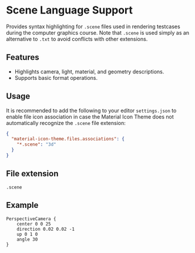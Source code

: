 # Scene Language Support

Provides syntax highlighting for `.scene` files used in rendering testcases during the computer graphics course. Note that `.scene` is used simply as an alternative to `.txt` to avoid conflicts with other extensions.

## Features

- Highlights camera, light, material, and geometry descriptions.
- Supports basic format operations.

## Usage

It is recommended to add the following to your editor `settings.json` to enable file icon association in case the Material Icon Theme does not automatically recognize the `.scene` file extension:

```json
{
  "material-icon-theme.files.associations": {
    "*.scene": "3d"
  }
}
```

## File extension

`.scene`

## Example

```scene
PerspectiveCamera {
    center 0 0 25
    direction 0.02 0.02 -1
    up 0 1 0
    angle 30
}
```

